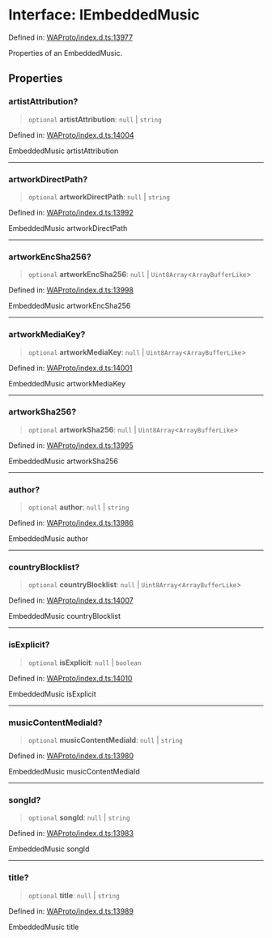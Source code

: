 # Interface: IEmbeddedMusic

Defined in: [WAProto/index.d.ts:13977](https://github.com/Fokusdotid/bail/blob/8a30cf93a8ac726f06d1ad6578695812a8253e53/WAProto/index.d.ts#L13977)

Properties of an EmbeddedMusic.

## Properties

### artistAttribution?

> `optional` **artistAttribution**: `null` \| `string`

Defined in: [WAProto/index.d.ts:14004](https://github.com/Fokusdotid/bail/blob/8a30cf93a8ac726f06d1ad6578695812a8253e53/WAProto/index.d.ts#L14004)

EmbeddedMusic artistAttribution

***

### artworkDirectPath?

> `optional` **artworkDirectPath**: `null` \| `string`

Defined in: [WAProto/index.d.ts:13992](https://github.com/Fokusdotid/bail/blob/8a30cf93a8ac726f06d1ad6578695812a8253e53/WAProto/index.d.ts#L13992)

EmbeddedMusic artworkDirectPath

***

### artworkEncSha256?

> `optional` **artworkEncSha256**: `null` \| `Uint8Array`\<`ArrayBufferLike`\>

Defined in: [WAProto/index.d.ts:13998](https://github.com/Fokusdotid/bail/blob/8a30cf93a8ac726f06d1ad6578695812a8253e53/WAProto/index.d.ts#L13998)

EmbeddedMusic artworkEncSha256

***

### artworkMediaKey?

> `optional` **artworkMediaKey**: `null` \| `Uint8Array`\<`ArrayBufferLike`\>

Defined in: [WAProto/index.d.ts:14001](https://github.com/Fokusdotid/bail/blob/8a30cf93a8ac726f06d1ad6578695812a8253e53/WAProto/index.d.ts#L14001)

EmbeddedMusic artworkMediaKey

***

### artworkSha256?

> `optional` **artworkSha256**: `null` \| `Uint8Array`\<`ArrayBufferLike`\>

Defined in: [WAProto/index.d.ts:13995](https://github.com/Fokusdotid/bail/blob/8a30cf93a8ac726f06d1ad6578695812a8253e53/WAProto/index.d.ts#L13995)

EmbeddedMusic artworkSha256

***

### author?

> `optional` **author**: `null` \| `string`

Defined in: [WAProto/index.d.ts:13986](https://github.com/Fokusdotid/bail/blob/8a30cf93a8ac726f06d1ad6578695812a8253e53/WAProto/index.d.ts#L13986)

EmbeddedMusic author

***

### countryBlocklist?

> `optional` **countryBlocklist**: `null` \| `Uint8Array`\<`ArrayBufferLike`\>

Defined in: [WAProto/index.d.ts:14007](https://github.com/Fokusdotid/bail/blob/8a30cf93a8ac726f06d1ad6578695812a8253e53/WAProto/index.d.ts#L14007)

EmbeddedMusic countryBlocklist

***

### isExplicit?

> `optional` **isExplicit**: `null` \| `boolean`

Defined in: [WAProto/index.d.ts:14010](https://github.com/Fokusdotid/bail/blob/8a30cf93a8ac726f06d1ad6578695812a8253e53/WAProto/index.d.ts#L14010)

EmbeddedMusic isExplicit

***

### musicContentMediaId?

> `optional` **musicContentMediaId**: `null` \| `string`

Defined in: [WAProto/index.d.ts:13980](https://github.com/Fokusdotid/bail/blob/8a30cf93a8ac726f06d1ad6578695812a8253e53/WAProto/index.d.ts#L13980)

EmbeddedMusic musicContentMediaId

***

### songId?

> `optional` **songId**: `null` \| `string`

Defined in: [WAProto/index.d.ts:13983](https://github.com/Fokusdotid/bail/blob/8a30cf93a8ac726f06d1ad6578695812a8253e53/WAProto/index.d.ts#L13983)

EmbeddedMusic songId

***

### title?

> `optional` **title**: `null` \| `string`

Defined in: [WAProto/index.d.ts:13989](https://github.com/Fokusdotid/bail/blob/8a30cf93a8ac726f06d1ad6578695812a8253e53/WAProto/index.d.ts#L13989)

EmbeddedMusic title
